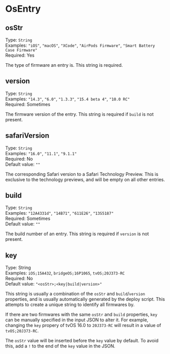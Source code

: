 # OsEntry

## osStr

Type: `String`  
Examples: `"iOS"`, `"macOS"`, `"XCode"`, `"AirPods Firmware"`, `"Smart Battery Case Firmware"`  
Required: Yes

The type of firmware an entry is. This string is required.

## version

Type: `String`  
Examples: `"14.3"`, `"6.0"`, `"1.3.3"`, `"15.4 beta 4"`, `"10.0 RC"`  
Required: Sometimes

The firmware version of the entry. This string is required if `build` is not present.

## safariVersion

Type: `String`  
Examples: `"16.0"`, `"11.1"`, `"9.1.1"`  
Required: No  
Default value: `""`

The corresponding Safari version to a Safari Technology Preview. This is exclusive to the technology previews, and will be empty on all other entries.

## build

Type: `String`  
Examples: `"12A4331d"`, `"14B71"`, `"611E26"`, `"13S5187"`  
Required: Sometimes  
Default value: `""`

The build number of an entry. This string is required if `version` is not present.

## key

Type: String  
Examples: `iOS;15A432`, `bridgeOS;16P1065`, `tvOS;20J373-RC`  
Required: No  
Default value: `"<osStr>;<key|build|version>"`

This string is usually a combination of the `osStr` and `build`/`version` properties, and is usually automatically generated by the deploy script. This attempts to create a unique string to identify all firmwares by.

If there are two firmwares with the same `osStr` and `build` properties, `key` can be manually specified in the input JSON to alter it. For example, changing the `key` propery of tvOS 16.0 to `20J373-RC` will result in a value of `tvOS;20J373-RC`.

The `osStr` value will be inserted before the `key` value by default. To avoid this, add a `!` to the end of the `key` value in the JSON.
